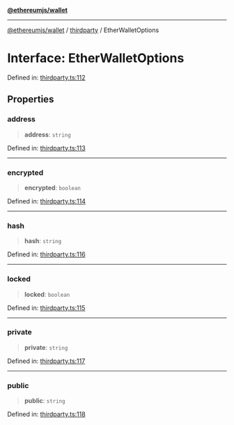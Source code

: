 [**@ethereumjs/wallet**](../../../../README.md)

***

[@ethereumjs/wallet](../../../../README.md) / [thirdparty](../README.md) / EtherWalletOptions

# Interface: EtherWalletOptions

Defined in: [thirdparty.ts:112](https://github.com/ethereumjs/ethereumjs-monorepo/blob/master/packages/wallet/src/thirdparty.ts#L112)

## Properties

### address

> **address**: `string`

Defined in: [thirdparty.ts:113](https://github.com/ethereumjs/ethereumjs-monorepo/blob/master/packages/wallet/src/thirdparty.ts#L113)

***

### encrypted

> **encrypted**: `boolean`

Defined in: [thirdparty.ts:114](https://github.com/ethereumjs/ethereumjs-monorepo/blob/master/packages/wallet/src/thirdparty.ts#L114)

***

### hash

> **hash**: `string`

Defined in: [thirdparty.ts:116](https://github.com/ethereumjs/ethereumjs-monorepo/blob/master/packages/wallet/src/thirdparty.ts#L116)

***

### locked

> **locked**: `boolean`

Defined in: [thirdparty.ts:115](https://github.com/ethereumjs/ethereumjs-monorepo/blob/master/packages/wallet/src/thirdparty.ts#L115)

***

### private

> **private**: `string`

Defined in: [thirdparty.ts:117](https://github.com/ethereumjs/ethereumjs-monorepo/blob/master/packages/wallet/src/thirdparty.ts#L117)

***

### public

> **public**: `string`

Defined in: [thirdparty.ts:118](https://github.com/ethereumjs/ethereumjs-monorepo/blob/master/packages/wallet/src/thirdparty.ts#L118)
